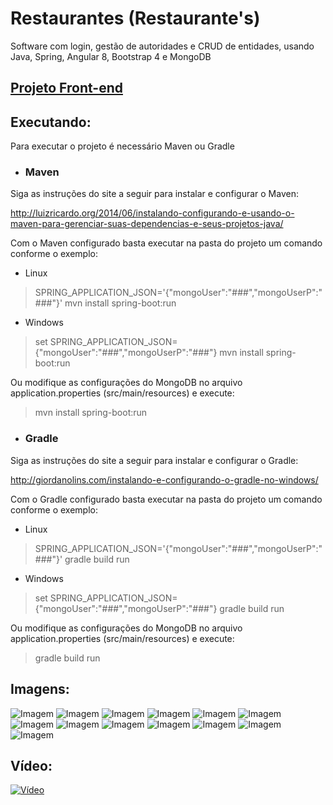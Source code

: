 # Restaurantes (Restaurante's)

Software com login, gestão de autoridades e CRUD de entidades, usando Java, Spring, Angular 8, Bootstrap 4 e MongoDB

## [Projeto Front-end](https://github.com/caiocampos/restaurantes-app)

## Executando:

Para executar o projeto é necessário Maven ou Gradle

* ### Maven

Siga as instruções do site a seguir para instalar e configurar o Maven:

http://luizricardo.org/2014/06/instalando-configurando-e-usando-o-maven-para-gerenciar-suas-dependencias-e-seus-projetos-java/

Com o Maven configurado basta executar na pasta do projeto um comando conforme o exemplo:

- Linux
> SPRING_APPLICATION_JSON='{"mongoUser":"###","mongoUserP":"###"}' mvn install spring-boot:run

- Windows
> set SPRING_APPLICATION_JSON={"mongoUser":"###","mongoUserP":"###"}
> mvn install spring-boot:run


Ou modifique as configurações do MongoDB no arquivo application.properties (src/main/resources) e execute:

>  mvn install spring-boot:run

* ### Gradle

Siga as instruções do site a seguir para instalar e configurar o Gradle:

http://giordanolins.com/instalando-e-configurando-o-gradle-no-windows/

Com o Gradle configurado basta executar na pasta do projeto um comando conforme o exemplo:

- Linux
> SPRING_APPLICATION_JSON='{"mongoUser":"###","mongoUserP":"###"}' gradle build run

- Windows
> set SPRING_APPLICATION_JSON={"mongoUser":"###","mongoUserP":"###"}
> gradle build run

Ou modifique as configurações do MongoDB no arquivo application.properties (src/main/resources) e execute:

> gradle build run

## Imagens:

![Imagem](https://image.ibb.co/h0xKdc/1.png)
![Imagem](https://image.ibb.co/cLskJc/2.png)
![Imagem](https://image.ibb.co/bMDEBx/3.png)
![Imagem](https://image.ibb.co/kbpAjH/4.png)
![Imagem](https://image.ibb.co/fbjXyc/5.png)
![Imagem](https://image.ibb.co/mREAjH/6.png)
![Imagem](https://image.ibb.co/d70SWx/7.png)
![Imagem](https://image.ibb.co/dH2Kdc/8.png)
![Imagem](https://image.ibb.co/fVquBx/9.png)
![Imagem](https://image.ibb.co/nLKXyc/10.png)
![Imagem](https://image.ibb.co/goM1rx/11.png)
![Imagem](https://image.ibb.co/imPMrx/12.png)
![Imagem](https://image.ibb.co/nu5SWx/13.png)

## Vídeo:

[![Vídeo](https://img.youtube.com/vi/7vCkjK5-W7Q/0.jpg)](https://www.youtube.com/watch?v=7vCkjK5-W7Q)
